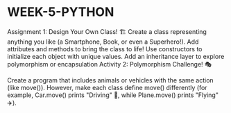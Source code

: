 # WEEK-5-PYTHON
Assignment 1: Design Your Own Class! 🏗️ Create a class representing anything you like (a Smartphone, Book, or even a Superhero!). Add attributes and methods to bring the class to life! Use constructors to initialize each object with unique values. Add an inheritance layer to explore polymorphism or encapsulation 
Activity 2: Polymorphism Challenge! 🎭

Create a program that includes animals or vehicles with the same action (like move()). However, make each class define move() differently (for example, Car.move() prints "Driving" 🚗, while Plane.move() prints "Flying" ✈️).
